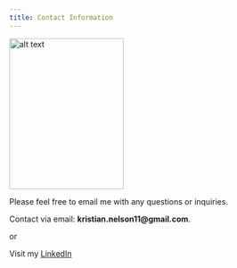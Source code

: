 ```yaml
---
title: Contact Information
---
```


<img src="https://kristiannelson.github.io/contact/github.png" alt="alt text" width="205" height="270">


Please feel free to email me with any questions or inquiries. 

Contact via email: __kristian.nelson11@gmail.com__.

or 

Visit my [LinkedIn](https://www.linkedin.com/in/kristiannelsongis/)
